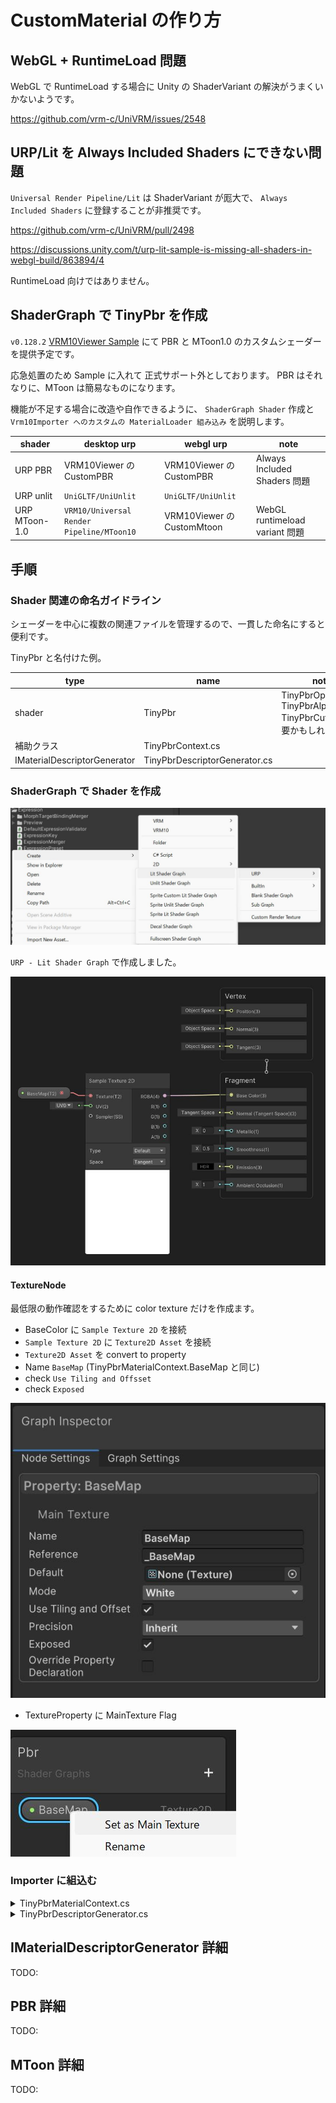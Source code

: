 # CustomMaterial の作り方

## WebGL + RuntimeLoad 問題

WebGL で RuntimeLoad する場合に Unity の ShaderVariant の解決がうまくいかないようです。

https://github.com/vrm-c/UniVRM/issues/2548

## URP/Lit を Always Included Shaders にできない問題

`Universal Render Pipeline/Lit` は ShaderVariant が厖大で、 `Always Included Shaders` に登録することが非推奨です。

https://github.com/vrm-c/UniVRM/pull/2498

https://discussions.unity.com/t/urp-lit-sample-is-missing-all-shaders-in-webgl-build/863894/4

RuntimeLoad 向けではありません。

## ShaderGraph で TinyPbr を作成

`v0.128.2` [VRM10Viewer Sample](/api/sample/vrm10/VRM10Viewer/) にて PBR と MToon1.0 のカスタムシェーダーを提供予定です。

応急処置のため Sample に入れて 正式サポート外としております。
PBR はそれなりに、MToon は簡易なものになります。

機能が不足する場合に改造や自作できるように、 `ShaderGraph Shader` 作成と `Vrm10Importer へのカスタムの MaterialLoader 組み込み` を説明します。

| shader        | desktop urp                               | webgl urp                  | note                           |
| ------------- | ----------------------------------------- | -------------------------- | ------------------------------ |
| URP PBR       | VRM10Viewer の CustomPBR                  | VRM10Viewer の CustomPBR   | Always Included Shaders 問題   |
| URP unlit     | `UniGLTF/UniUnlit`                        | `UniGLTF/UniUnlit`         |                                |
| URP MToon-1.0 | `VRM10/Universal Render Pipeline/MToon10` | VRM10Viewer の CustomMtoon | WebGL runtimeload variant 問題 |

## 手順

### Shader 関連の命名ガイドライン

シェーダーを中心に複数の関連ファイルを管理するので、一貫した命名にすると便利です。

TinyPbr と名付けた例。

| type                         | name                          | note                                                               |
| ---------------------------- | ----------------------------- | ------------------------------------------------------------------ |
| shader                       | TinyPbr                       | TinyPbrOpaque, TinyPbrAlphaBlend, TinyPbrCutoff が必要かもしれない |
| 補助クラス                   | TinyPbrContext.cs             |                                                                    |
| IMaterialDescriptorGenerator | TinyPbrDescriptorGenerator.cs |                                                                    |

### ShaderGraph で Shader を作成

![make shader graph asset](./create_shader_graph_menu.jpg)

`URP - Lit Shader Graph` で作成しました。

![color texure](./sg_first.jpg)

#### TextureNode

最低限の動作確認をするために color texture だけを作成ます。

- BaseColor に `Sample Texture 2D` を接続
- `Sample Texture 2D` に `Texture2D Asset` を接続
- `Texture2D Asset` を convert to property
- Name `BaseMap` (TinyPbrMaterialContext.BaseMap と同じ)
- check `Use Tiling and Offsset`
- check `Exposed`

![texture node settings](./texture_node_settings.jpg)

- TextureProperty に MainTexture Flag

![MainTexture Flag](./set_as_main_texture.jpg)

### Importer に組込む

<details>
  <summary>TinyPbrMaterialContext.cs</summary>
  <p>

```cs
using UnityEngine;

namespace UniVRM10.VRM10Viewer
{
    public class TinyPbrContext
    {
        private static readonly int BaseMap = Shader.PropertyToID("_BaseMap");
        public readonly Material Material;

        public Texture BaseTexture
        {
            get => Material.GetTexture(BaseMap);
            set => Material.SetTexture(BaseMap, value);
        }

        public Vector2 BaseTextureOffset
        {
            get => Material.GetTextureOffset(BaseMap);
            set => Material.SetTextureOffset(BaseMap, value);
        }

        public Vector2 BaseTextureScale
        {
            get => Material.GetTextureScale(BaseMap);
            set => Material.SetTextureScale(BaseMap, value);
        }

        public TinyPbrContext(Material material)
        {
            Material = material;
        }
    }
}
```

  </p>
</details>

<details>
  <summary>TinyPbrDescriptorGenerator.cs</summary>
  <p>

```cs
using System;
using System.Collections.Generic;
using System.Threading.Tasks;
using UniGLTF;
using UnityEngine;

namespace UniVRM10.VRM10Viewer
{
    /// <summary>
    /// GLTF の MaterialImporter
    /// </summary>
    public sealed class TinyPbrDescriptorGenerator : IMaterialDescriptorGenerator
    {
        public UrpGltfPbrMaterialImporter PbrMaterialImporter { get; } = new();
        public UrpGltfDefaultMaterialImporter DefaultMaterialImporter { get; } = new();

        public Material Material { get; set; }

        public TinyPbrDescriptorGenerator(Material material)
        {
            Material = material;
        }

        public MaterialDescriptor Get(GltfData data, int i)
        {
            // TODO: VRM

            // UNLIT
            MaterialDescriptor param;
            // if (BuiltInGltfUnlitMaterialImporter.TryCreateParam(data, i, out param)) return param;

            if (TryCreateParam(data, i, out param)) return param;

            // NOTE: Fallback to default material
            if (Symbols.VRM_DEVELOP)
            {
                Debug.LogWarning($"material: {i} out of range. fallback");
            }
            return GetGltfDefault(GltfMaterialImportUtils.ImportMaterialName(i, null));
        }

        public MaterialDescriptor GetGltfDefault(string materialName = null) => DefaultMaterialImporter.CreateParam(materialName);

        public bool TryCreateParam(GltfData data, int i, out MaterialDescriptor matDesc)
        {
            if (i < 0 || i >= data.GLTF.materials.Count)
            {
                matDesc = default;
                return false;
            }

            var src = data.GLTF.materials[i];
            matDesc = new MaterialDescriptor(
                GltfMaterialImportUtils.ImportMaterialName(i, src),
                Material.shader,
                null,
                new Dictionary<string, TextureDescriptor>(),
                new Dictionary<string, float>(),
                new Dictionary<string, Color>(),
                new Dictionary<string, Vector4>(),
                new List<Action<Material>>(),
                new[] { (MaterialDescriptor.MaterialGenerateAsyncFunc)AsyncAction }
            );
            return true;

            Task AsyncAction(Material x, GetTextureAsyncFunc y, IAwaitCaller z) => GenerateMaterialAsync(data, src, x, y, z);
        }

        public static async Task GenerateMaterialAsync(GltfData data, glTFMaterial src, Material dst, GetTextureAsyncFunc getTextureAsync, IAwaitCaller awaitCaller)
        {
            var context = new TinyPbrContext(dst);

            if (src is { pbrMetallicRoughness: { baseColorTexture: { index: >= 0 } } })
            {
                if (GltfPbrTextureImporter.TryBaseColorTexture(data, src, out _, out var desc))
                {
                    context.BaseTexture = await getTextureAsync(desc, awaitCaller);
                    context.BaseTextureOffset = desc.Offset;
                    context.BaseTextureScale = desc.Scale;
                }
            }
        }
    }
}
```

以下の部分が GltfData から ColorTexture を供給します。

```cs
        public static async Task GenerateMaterialAsync(GltfData data, glTFMaterial src, Material dst, GetTextureAsyncFunc getTextureAsync, IAwaitCaller awaitCaller)
        {
            var context = new TinyPbrContext(dst);

            if (src is { pbrMetallicRoughness: { baseColorTexture: { index: >= 0 } } })
            {
                if (GltfPbrTextureImporter.TryBaseColorTexture(data, src, out _, out var desc))
                {
                    context.BaseTexture = await getTextureAsync(desc, awaitCaller);
                    context.BaseTextureOffset = desc.Offset;
                    context.BaseTextureScale = desc.Scale;
                }
            }
        }
```

  </p>
</details>

## IMaterialDescriptorGenerator 詳細

TODO:

## PBR 詳細

TODO:

## MToon 詳細

TODO:
